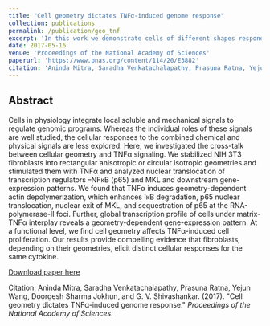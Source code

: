 ```yaml
---
title: "Cell geometry dictates TNFα-induced genome response"
collection: publications
permalink: /publication/geo_tnf
excerpt: 'In this work we demonstrate cells of different shapes respond differently to inflammatory cues'
date: 2017-05-16
venue: 'Proceedings of the National Academy of Sciences'
paperurl: 'https://www.pnas.org/content/114/20/E3882'
citation: 'Aninda Mitra, Saradha Venkatachalapathy, Prasuna Ratna, Yejun Wang, Doorgesh Sharma Jokhun, and G. V. Shivashankar. (2017). &quot;Cell geometry dictates TNFα-induced genome response.&quot; <i>Proceedings of the National Academy of Sciences</i>.'
---
```


## Abstract
Cells in physiology integrate local soluble and mechanical signals to regulate genomic programs. Whereas the individual roles of these signals are well studied, the cellular responses to the combined chemical and physical signals are less explored. Here, we investigated the cross-talk between cellular geometry and TNFα signaling. We stabilized NIH 3T3 fibroblasts into rectangular anisotropic or circular isotropic geometries and stimulated them with TNFα and analyzed nuclear translocation of transcription regulators –NFκB (p65) and MKL and downstream gene-expression patterns. We found that TNFα induces geometry-dependent actin depolymerization, which enhances IκB degradation, p65 nuclear translocation, nuclear exit of MKL, and sequestration of p65 at the RNA-polymerase-II foci. Further, global transcription profile of cells under matrix-TNFα interplay reveals a geometry-dependent gene-expression pattern. At a functional level, we find cell geometry affects TNFα-induced cell proliferation. Our results provide compelling evidence that fibroblasts, depending on their geometries, elicit distinct cellular responses for the same cytokine.

[Download paper here](https://www.pnas.org/content/114/20/E3882)

Citation: Aninda Mitra, Saradha Venkatachalapathy, Prasuna Ratna, Yejun Wang, Doorgesh Sharma Jokhun, and G. V. Shivashankar. (2017). &quot;Cell geometry dictates TNFα-induced genome response.&quot; <i>Proceedings of the National Academy of Sciences</i>.
